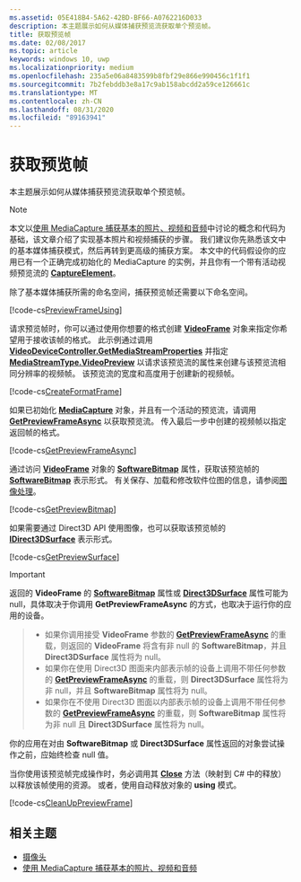 ```yaml
---
ms.assetid: 05E418B4-5A62-42BD-BF66-A0762216D033
description: 本主题展示如何从媒体捕获预览流获取单个预览帧。
title: 获取预览帧
ms.date: 02/08/2017
ms.topic: article
keywords: windows 10, uwp
ms.localizationpriority: medium
ms.openlocfilehash: 235a5e06a8483599b8fbf29e866e990456c1f1f1
ms.sourcegitcommit: 7b2febddb3e8a17c9ab158abcdd2a59ce126661c
ms.translationtype: MT
ms.contentlocale: zh-CN
ms.lasthandoff: 08/31/2020
ms.locfileid: "89163941"
---
```

# <a name="get-a-preview-frame"></a>获取预览帧


本主题展示如何从媒体捕获预览流获取单个预览帧。

> [!NOTE] 
> 本文以[使用 MediaCapture 捕获基本的照片、视频和音频](basic-photo-video-and-audio-capture-with-MediaCapture.md)中讨论的概念和代码为基础，该文章介绍了实现基本照片和视频捕获的步骤。 我们建议你先熟悉该文中的基本媒体捕获模式，然后再转到更高级的捕获方案。 本文中的代码假设你的应用已有一个正确完成初始化的 MediaCapture 的实例，并且你有一个带有活动视频预览流的 [**CaptureElement**](/uwp/api/Windows.UI.Xaml.Controls.CaptureElement)。

除了基本媒体捕获所需的命名空间，捕获预览帧还需要以下命名空间。

[!code-cs[PreviewFrameUsing](./code/BasicMediaCaptureWin10/cs/MainPage.xaml.cs#SnippetPreviewFrameUsing)]

请求预览帧时，你可以通过使用你想要的格式创建 [**VideoFrame**](/uwp/api/Windows.Media.VideoFrame) 对象来指定你希望用于接收该帧的格式。 此示例通过调用 [**VideoDeviceController.GetMediaStreamProperties**](/uwp/api/windows.media.devices.videodevicecontroller.getmediastreamproperties) 并指定 [**MediaStreamType.VideoPreview**](/uwp/api/Windows.Media.Capture.MediaStreamType) 以请求该预览流的属性来创建与该预览流相同分辨率的视频帧。 该预览流的宽度和高度用于创建新的视频帧。

[!code-cs[CreateFormatFrame](./code/BasicMediaCaptureWin10/cs/MainPage.xaml.cs#SnippetCreateFormatFrame)]

如果已初始化 [**MediaCapture**](/uwp/api/Windows.Media.Capture.MediaCapture) 对象，并且有一个活动的预览流，请调用 [**GetPreviewFrameAsync**](/uwp/api/windows.media.capture.mediacapture.getpreviewframeasync) 以获取预览流。 传入最后一步中创建的视频帧以指定返回帧的格式。

[!code-cs[GetPreviewFrameAsync](./code/BasicMediaCaptureWin10/cs/MainPage.xaml.cs#SnippetGetPreviewFrameAsync)]

通过访问 [**VideoFrame**](/uwp/api/Windows.Media.VideoFrame) 对象的 [**SoftwareBitmap**](/uwp/api/windows.media.videoframe.softwarebitmap) 属性，获取该预览帧的 [**SoftwareBitmap**](/uwp/api/Windows.Graphics.Imaging.SoftwareBitmap) 表示形式。 有关保存、加载和修改软件位图的信息，请参阅[图像处理](imaging.md)。

[!code-cs[GetPreviewBitmap](./code/BasicMediaCaptureWin10/cs/MainPage.xaml.cs#SnippetGetPreviewBitmap)]

如果需要通过 Direct3D API 使用图像，也可以获取该预览帧的 [**IDirect3DSurface**](/uwp/api/Windows.Graphics.DirectX.Direct3D11.IDirect3DSurface) 表示形式。

[!code-cs[GetPreviewSurface](./code/BasicMediaCaptureWin10/cs/MainPage.xaml.cs#SnippetGetPreviewSurface)]

> [!IMPORTANT]
> 返回的 **VideoFrame** 的 [**SoftwareBitmap**](/uwp/api/windows.media.videoframe.softwarebitmap) 属性或 [**Direct3DSurface**](/uwp/api/windows.media.videoframe.direct3dsurface) 属性可能为 null，具体取决于你调用 **GetPreviewFrameAsync** 的方式，也取决于运行你的应用的设备。

> - 如果你调用接受 **VideoFrame** 参数的 [**GetPreviewFrameAsync**](/uwp/api/windows.media.capture.mediacapture.getpreviewframeasync) 的重载，则返回的 **VideoFrame** 将含有非 null 的 **SoftwareBitmap**，并且 **Direct3DSurface** 属性将为 null。
> - 如果你在使用 Direct3D 图面来内部表示帧的设备上调用不带任何参数的 [**GetPreviewFrameAsync**](/uwp/api/windows.media.capture.mediacapture.getpreviewframeasync) 的重载，则 **Direct3DSurface** 属性将为非 null，并且 **SoftwareBitmap** 属性将为 null。
> - 如果你在不使用 Direct3D 图面以内部表示帧的设备上调用不带任何参数的 [**GetPreviewFrameAsync**](/uwp/api/windows.media.capture.mediacapture.getpreviewframeasync) 的重载，则 **SoftwareBitmap** 属性将为非 null 且 **Direct3DSurface** 属性将为 null。

你的应用在对由 **SoftwareBitmap** 或 **Direct3DSurface** 属性返回的对象尝试操作之前，应始终检查 null 值。

当你使用该预览帧完成操作时，务必调用其 [**Close**](/uwp/api/windows.media.videoframe.close) 方法（映射到 C# 中的释放）以释放该帧使用的资源。 或者，使用自动释放对象的 **using** 模式。

[!code-cs[CleanUpPreviewFrame](./code/BasicMediaCaptureWin10/cs/MainPage.xaml.cs#SnippetCleanUpPreviewFrame)]

## <a name="related-topics"></a>相关主题

* [摄像头](camera.md)
* [使用 MediaCapture 捕获基本的照片、视频和音频](basic-photo-video-and-audio-capture-with-MediaCapture.md)
 

 